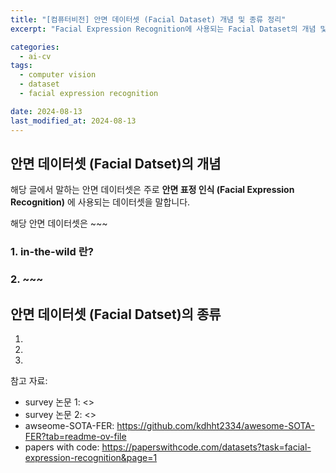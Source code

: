 ```yaml
---
title: "[컴퓨터비전] 안면 데이터셋 (Facial Dataset) 개념 및 종류 정리"
excerpt: "Facial Expression Recognition에 사용되는 Facial Dataset의 개념 및 종류 정리"

categories:
  - ai-cv
tags:
  - computer vision
  - dataset
  - facial expression recognition

date: 2024-08-13
last_modified_at: 2024-08-13
---
```


## 안면 데이터셋 (Facial Datset)의 개념
해당 글에서 말하는 안면 데이터셋은 주로 **안면 표정 인식 (Facial Expression Recognition)** 에 사용되는 데이터셋을 말합니다.

해당 안면 데이터셋은 ~~~

### 1. in-the-wild 란?

### 2. ~~~

## 안면 데이터셋 (Facial Datset)의 종류

1.
2.
3.

참고 자료:
- survey 논문 1: <>
- survey 논문 2: <>
- awseome-SOTA-FER: <https://github.com/kdhht2334/awesome-SOTA-FER?tab=readme-ov-file>
- papers with code: <https://paperswithcode.com/datasets?task=facial-expression-recognition&page=1>